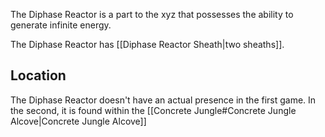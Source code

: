 The Diphase Reactor is a part to the xyz that possesses the ability to generate infinite energy.

The Diphase Reactor has [[Diphase Reactor Sheath|two sheaths]].

## Location
The Diphase Reactor doesn't have an actual presence in the first game. In the second, it is found within the [[Concrete Jungle#Concrete Jungle Alcove|Concrete Jungle Alcove]]
